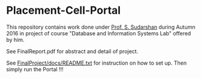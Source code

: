 # Placement-Cell-Portal

This repository contains work done under [Prof. S. Sudarshan](https://www.cse.iitb.ac.in/~sudarsha/) during Autumn 2016 in project of course "Database and Information Systems Lab" offered by him.

See FinalReport.pdf for abstract and detail of project.

See [FinalProject/docs/README.txt](./FinalProject/docs/README.txt) for instruction on how to set up. Then simply run the Portal !!!
